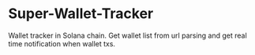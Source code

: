 # Super-Wallet-Tracker
Wallet tracker in Solana chain. Get wallet list from url parsing and get real time notification when wallet txs.
